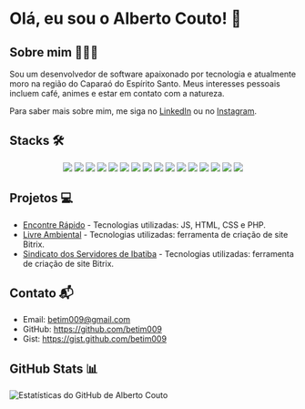 # Olá, eu sou o Alberto Couto! 👋

## Sobre mim 👨🏻‍💻
Sou um desenvolvedor de software apaixonado por tecnologia e atualmente moro na região do Caparaó do Espírito Santo. Meus interesses pessoais incluem café, animes e estar em contato com a natureza. 

Para saber mais sobre mim, me siga no [LinkedIn](https://www.linkedin.com/in/alberto-couto-1901b4135/) ou no [Instagram](https://www.instagram.com/betim009/).

## Stacks 🛠️
<div align="center">
  <img src="https://img.shields.io/badge/-JavaScript-F7DF1E?style=flat-square&logo=javascript&logoColor=white">
  <img src="https://img.shields.io/badge/-ES6-F7DF1E?style=flat-square&logo=javascript&logoColor=white">
  <img src="https://img.shields.io/badge/-Bootstrap-563D7C?style=flat-square&logo=bootstrap&logoColor=white">
  <img src="https://img.shields.io/badge/-React.js-61DAFB?style=flat-square&logo=react&logoColor=white">
  <img src="https://img.shields.io/badge/-RTL-00BFFF?style=flat-square">
  <img src="https://img.shields.io/badge/-Jest-C21325?style=flat-square&logo=jest&logoColor=white">
  <img src="https://img.shields.io/badge/-MongoDB-47A248?style=flat-square&logo=mongodb&logoColor=white">
  <img src="https://img.shields.io/badge/-MySQL-4479A1?style=flat-square&logo=mysql&logoColor=white">
  <img src="https://img.shields.io/badge/-Express.js-787878?style=flat-square">
  <img src="https://img.shields.io/badge/-Sinon-8A8A8A?style=flat-square">
  <img src="https://img.shields.io/badge/-Chai-A30701?style=flat-square">
  <img src="https://img.shields.io/badge/-Node.js-43853D?style=flat-square&logo=node.js&logoColor=white">
  <img src="https://img.shields.io/badge/-Python-3776AB?style=flat-square&logo=python&logoColor=white">
  <img src="https://img.shields.io/badge/-Linux-FCC624?style=flat-square&logo=linux&logoColor=white">
  <img src="https://img.shields.io/badge/-Git-F05032?style=flat-square&logo=git&logoColor=white">
  <img src="https://img.shields.io/badge/-Bash-4EAA25?style=flat-square">
</div>

## Projetos 💻
- [Encontre Rápido](https://www.encontrerapido.com.br/) - Tecnologias utilizadas: JS, HTML, CSS e PHP.
- [Livre Ambiental](https://livreambiental.com.br/) - Tecnologias utilizadas: ferramenta de criação de site Bitrix.
- [Sindicato dos Servidores de Ibatiba](https://servidoresdeibatiba.com/) - Tecnologias utilizadas: ferramenta de criação de site Bitrix.

## Contato 📬
- Email: betim009@gmail.com
- GitHub: https://github.com/betim009
- Gist: https://gist.github.com/betim009

## GitHub Stats 📊
![Estatísticas do GitHub de Alberto Couto](https://github-readme-stats.vercel.app/api?username=betim009&show_icons=true&theme=dark)
